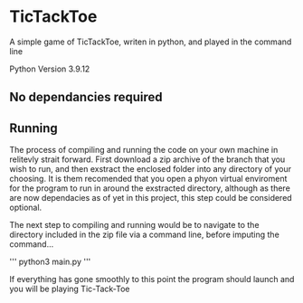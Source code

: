 # TicTackToe

A simple game of TicTackToe, writen in python, and played in the command line

Python Version 3.9.12

No dependancies required
--------------------------
## Running

The process of compiling and running the code on your own machine in relitevly strait forward. First download a zip archive of the branch that you wish to run, and then exstract the enclosed folder into any directory of your choosing. It is them recomended that you open a phyon virtual enviroment for the program to run in around the exstracted directory, although as there are now dependacies as of yet in this project, this step could be considered optional.

The next step to compiling and running would be to navigate to the directory included in the zip file via a command line, before imputing the command...

'''
python3 main.py
'''

If everything has gone smoothly to this point the program should launch and you will be playing Tic-Tack-Toe
